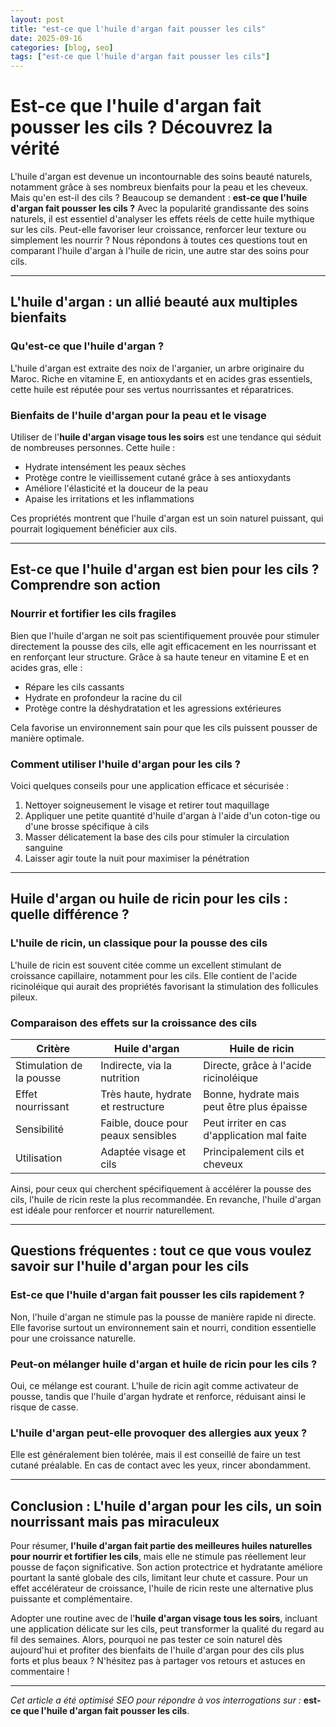 ```yaml
---
layout: post
title: "est-ce que l'huile d'argan fait pousser les cils"
date: 2025-09-16
categories: [blog, seo]
tags: ["est-ce que l'huile d'argan fait pousser les cils"]
---
```


# Est-ce que l'huile d'argan fait pousser les cils ? Découvrez la vérité

L'huile d'argan est devenue un incontournable des soins beauté naturels, notamment grâce à ses nombreux bienfaits pour la peau et les cheveux. Mais qu'en est-il des cils ? Beaucoup se demandent : **est-ce que l'huile d'argan fait pousser les cils ?** Avec la popularité grandissante des soins naturels, il est essentiel d'analyser les effets réels de cette huile mythique sur les cils. Peut-elle favoriser leur croissance, renforcer leur texture ou simplement les nourrir ? Nous répondons à toutes ces questions tout en comparant l'huile d'argan à l'huile de ricin, une autre star des soins pour cils.

---

## L'huile d'argan : un allié beauté aux multiples bienfaits

### Qu'est-ce que l'huile d'argan ?

L'huile d'argan est extraite des noix de l'arganier, un arbre originaire du Maroc. Riche en vitamine E, en antioxydants et en acides gras essentiels, cette huile est réputée pour ses vertus nourrissantes et réparatrices.

### Bienfaits de l'huile d'argan pour la peau et le visage

Utiliser de l'**huile d'argan visage tous les soirs** est une tendance qui séduit de nombreuses personnes. Cette huile :

- Hydrate intensément les peaux sèches
- Protège contre le vieillissement cutané grâce à ses antioxydants
- Améliore l'élasticité et la douceur de la peau
- Apaise les irritations et les inflammations

Ces propriétés montrent que l'huile d'argan est un soin naturel puissant, qui pourrait logiquement bénéficier aux cils.

---

## Est-ce que l'huile d'argan est bien pour les cils ? Comprendre son action

### Nourrir et fortifier les cils fragiles

Bien que l'huile d'argan ne soit pas scientifiquement prouvée pour stimuler directement la pousse des cils, elle agit efficacement en les nourrissant et en renforçant leur structure. Grâce à sa haute teneur en vitamine E et en acides gras, elle :

- Répare les cils cassants
- Hydrate en profondeur la racine du cil
- Protège contre la déshydratation et les agressions extérieures

Cela favorise un environnement sain pour que les cils puissent pousser de manière optimale.

### Comment utiliser l'huile d'argan pour les cils ?

Voici quelques conseils pour une application efficace et sécurisée :

1. Nettoyer soigneusement le visage et retirer tout maquillage
2. Appliquer une petite quantité d'huile d'argan à l'aide d'un coton-tige ou d'une brosse spécifique à cils
3. Masser délicatement la base des cils pour stimuler la circulation sanguine
4. Laisser agir toute la nuit pour maximiser la pénétration

---

## Huile d'argan ou huile de ricin pour les cils : quelle différence ?

### L'huile de ricin, un classique pour la pousse des cils

L'huile de ricin est souvent citée comme un excellent stimulant de croissance capillaire, notamment pour les cils. Elle contient de l'acide ricinoléique qui aurait des propriétés favorisant la stimulation des follicules pileux.

### Comparaison des effets sur la croissance des cils

| Critère                  | Huile d'argan                                   | Huile de ricin                              |
|--------------------------|------------------------------------------------|---------------------------------------------|
| Stimulation de la pousse | Indirecte, via la nutrition                      | Directe, grâce à l'acide ricinoléique       |
| Effet nourrissant        | Très haute, hydrate et restructure             | Bonne, hydrate mais peut être plus épaisse  |
| Sensibilité             | Faible, douce pour peaux sensibles              | Peut irriter en cas d'application mal faite |
| Utilisation             | Adaptée visage et cils                           | Principalement cils et cheveux               |

Ainsi, pour ceux qui cherchent spécifiquement à accélérer la pousse des cils, l'huile de ricin reste la plus recommandée. En revanche, l'huile d'argan est idéale pour renforcer et nourrir naturellement.

---

## Questions fréquentes : tout ce que vous voulez savoir sur l'huile d'argan pour les cils

### Est-ce que l'huile d'argan fait pousser les cils rapidement ?

Non, l'huile d'argan ne stimule pas la pousse de manière rapide ni directe. Elle favorise surtout un environnement sain et nourri, condition essentielle pour une croissance naturelle.

### Peut-on mélanger huile d'argan et huile de ricin pour les cils ?

Oui, ce mélange est courant. L'huile de ricin agit comme activateur de pousse, tandis que l'huile d'argan hydrate et renforce, réduisant ainsi le risque de casse.

### L'huile d'argan peut-elle provoquer des allergies aux yeux ?

Elle est généralement bien tolérée, mais il est conseillé de faire un test cutané préalable. En cas de contact avec les yeux, rincer abondamment.

---

## Conclusion : L'huile d'argan pour les cils, un soin nourrissant mais pas miraculeux

Pour résumer, **l'huile d'argan fait partie des meilleures huiles naturelles pour nourrir et fortifier les cils**, mais elle ne stimule pas réellement leur pousse de façon significative. Son action protectrice et hydratante améliore pourtant la santé globale des cils, limitant leur chute et cassure. Pour un effet accélérateur de croissance, l'huile de ricin reste une alternative plus puissante et complémentaire.

Adopter une routine avec de l'**huile d'argan visage tous les soirs**, incluant une application délicate sur les cils, peut transformer la qualité du regard au fil des semaines. Alors, pourquoi ne pas tester ce soin naturel dès aujourd'hui et profiter des bienfaits de l'huile d'argan pour des cils plus forts et plus beaux ? N'hésitez pas à partager vos retours et astuces en commentaire !

---

*Cet article a été optimisé SEO pour répondre à vos interrogations sur :* **est-ce que l'huile d'argan fait pousser les cils**.
